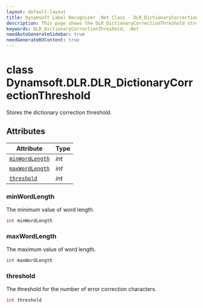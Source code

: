```yaml
---
layout: default-layout
title: Dynamsoft Label Recognizer .Net Class - DLR_DictionaryCorrectionThreshold
description: This page shows the DLR_DictionaryCorrectionThreshold struct of Dynamsoft Label Recognizer for .Net Language.
keywords: DLR_DictionaryCorrectionThreshold, .Net
needAutoGenerateSidebar: true
needGenerateH3Content: true
---
```



# class Dynamsoft.DLR.DLR_DictionaryCorrectionThreshold
Stores the dictionary correction threshold.

## Attributes
  
| Attribute | Type |
|---------- | ---- |
| [`minWordLength`](#minwordlength) | *int* |
| [`maxWordLength`](#maxwordlength) | *int* |
| [`threshold`](#threshold) | *int* |


### minWordLength
The minimum value of word length.
```csharp
int minWordLength
```

### maxWordLength
The maximum value of word length.
```csharp
int maxWordLength
```

### threshold
The threshold for the number of error correction characters.
```csharp
int threshold
```
